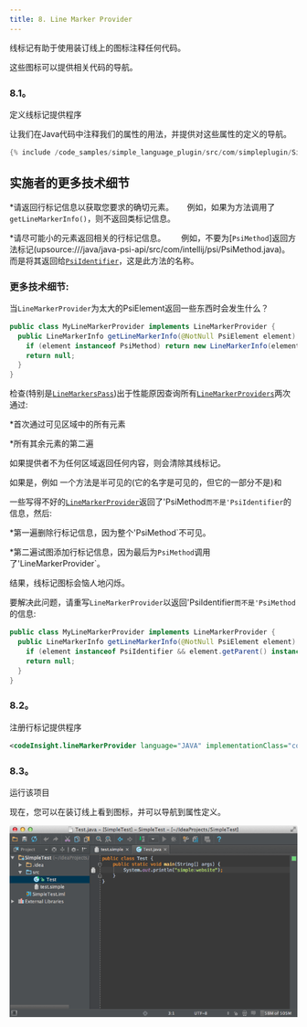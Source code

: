 ```yaml
---
title: 8. Line Marker Provider
---
```


线标记有助于使用装订线上的图标注释任何代码。

这些图标可以提供相关代码的导航。


### 8.1。
定义线标记提供程序


让我们在Java代码中注释我们的属性的用法，并提供对这些属性的定义的导航。


```java
{% include /code_samples/simple_language_plugin/src/com/simpleplugin/SimpleLineMarkerProvider.java %}
```

## 实施者的更多技术细节


*请返回行标记信息以获取您要求的确切元素。
    
例如，如果为方法调用了`getLineMarkerInfo()`，则不返回类标记信息。


*请尽可能小的元素返回相关的行标记信息。
     
例如，不要为[`PsiMethod`]返回方法标记(upsource:///java/java-psi-api/src/com/intellij/psi/PsiMethod.java)。
而是将其返回给[`PsiIdentifier`](upsource:///java/java-psi-api/src/com/intellij/psi/PsiIdentifier.java)，这是此方法的名称。


### 更多技术细节:


当`LineMarkerProvider`为太大的PsiElement返回一些东西时会发生什么？


```java
public class MyLineMarkerProvider implements LineMarkerProvider {
  public LineMarkerInfo getLineMarkerInfo(@NotNull PsiElement element) {
    if (element instanceof PsiMethod) return new LineMarkerInfo(element, ...);
    return null;
  }
}
```

检查(特别是[`LineMarkersPass`](upsource:///platform/lang-impl/src/com/intellij/codeInsight/daemon/impl/LineMarkersPass.java))出于性能原因查询所有[`LineMarkerProviders`](upsource:///platform/lang-api/src/com/intellij/codeInsight/daemon/LineMarkerProviders.java)两次通过:


*首次通过可见区域中的所有元素


*所有其余元素的第二遍


如果提供者不为任何区域返回任何内容，则会清除其线标记。

如果是，例如
一个方法是半可见的(它的名字是可见的，但它的一部分不是)和

一些写得不好的[`LineMarkerProvider`](upsource:///platform/lang-api/src/com/intellij/codeInsight/daemon/LineMarkerProvider.java)返回了'PsiMethod`而不是'PsiIdentifier`的信息，然后:


*第一遍删除行标记信息，因为整个'PsiMethod`不可见。


*第二遍试图添加行标记信息，因为最后为`PsiMethod`调用了'LineMarkerProvider`。


结果，线标记图标会恼人地闪烁。

要解决此问题，请重写`LineMarkerProvider`以返回'PsiIdentifier`而不是'PsiMethod`的信息:


```java
public class MyLineMarkerProvider implements LineMarkerProvider {
  public LineMarkerInfo getLineMarkerInfo(@NotNull PsiElement element) {
    if (element instanceof PsiIdentifier && element.getParent() instanceof PsiMethod) return new LineMarkerInfo(element, ...);
    return null;
  }
}
```

### 8.2。
注册行标记提供程序


```xml
<codeInsight.lineMarkerProvider language="JAVA" implementationClass="com.simpleplugin.SimpleLineMarkerProvider"/>
```

### 8.3。
运行该项目


现在，您可以在装订线上看到图标，并可以导航到属性定义。


![Line Marker](img/line_marker.png)


